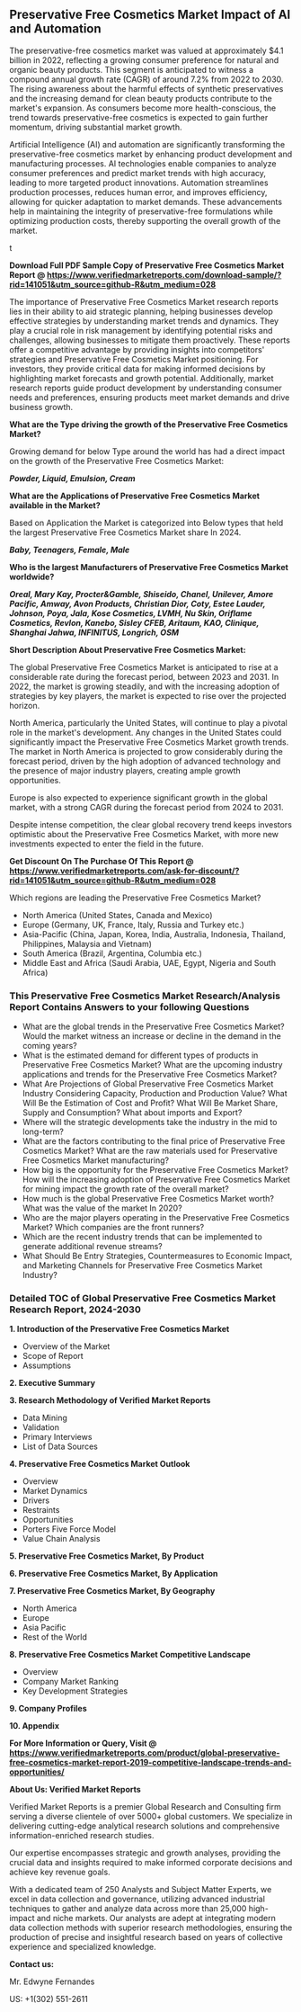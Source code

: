 <h2>Preservative Free Cosmetics Market Impact of AI and Automation</h2><p>The preservative-free cosmetics market was valued at approximately $4.1 billion in 2022, reflecting a growing consumer preference for natural and organic beauty products. This segment is anticipated to witness a compound annual growth rate (CAGR) of around 7.2% from 2022 to 2030. The rising awareness about the harmful effects of synthetic preservatives and the increasing demand for clean beauty products contribute to the market's expansion. As consumers become more health-conscious, the trend towards preservative-free cosmetics is expected to gain further momentum, driving substantial market growth.</p><p>Artificial Intelligence (AI) and automation are significantly transforming the preservative-free cosmetics market by enhancing product development and manufacturing processes. AI technologies enable companies to analyze consumer preferences and predict market trends with high accuracy, leading to more targeted product innovations. Automation streamlines production processes, reduces human error, and improves efficiency, allowing for quicker adaptation to market demands. These advancements help in maintaining the integrity of preservative-free formulations while optimizing production costs, thereby supporting the overall growth of the market.</p>t</p><p id="" class=""><strong>Download Full PDF Sample Copy of Preservative Free Cosmetics Market Report @ <a href="https://www.verifiedmarketreports.com/download-sample/?rid=141051&utm_source=github-R&utm_medium=028" target="_blank">https://www.verifiedmarketreports.com/download-sample/?rid=141051&utm_source=github-R&utm_medium=028</a></strong></p><p>The importance of&nbsp;Preservative Free Cosmetics Market research reports lies in their ability to aid strategic planning, helping businesses develop effective strategies by understanding market trends and dynamics. They play a crucial role in risk management by identifying potential risks and challenges, allowing businesses to mitigate them proactively. These reports offer a competitive advantage by providing insights into competitors' strategies and Preservative Free Cosmetics Market positioning. For investors, they provide critical data for making informed decisions by highlighting market forecasts and growth potential. Additionally, market research reports guide product development by understanding consumer needs and preferences, ensuring products meet market demands and drive business growth.</p><p><strong>What are the&nbsp;Type driving the growth of the Preservative Free Cosmetics Market?</strong></p><p id="" class="">Growing demand for below Type around the world has had a direct impact on the growth of the Preservative Free Cosmetics Market:</p><em><strong>Powder, Liquid, Emulsion, Cream</strong></em></p><strong>What are the&nbsp;Applications&nbsp;of Preservative Free Cosmetics Market available in the Market?</strong></p><p id="" class="">Based on Application the Market is categorized into Below types that held the largest Preservative Free Cosmetics Market share In 2024.</p><em><strong>Baby, Teenagers, Female, Male</strong></em></p><strong>Who is the largest Manufacturers of Preservative Free Cosmetics Market worldwide?</strong></p><p><em><strong>Oreal, Mary Kay, Procter&Gamble, Shiseido, Chanel, Unilever, Amore Pacific, Amway, Avon Products, Christian Dior, Coty, Estee Lauder, Johnson, Poya, Jala, Kose Cosmetics, LVMH, Nu Skin, Oriflame Cosmetics, Revlon, Kanebo, Sisley CFEB, Aritaum, KAO, Clinique, Shanghai Jahwa, INFINITUS, Longrich, OSM</strong></em></p><p id="" class=""><strong>Short Description About Preservative Free Cosmetics Market:</strong></p><p>The global Preservative Free Cosmetics Market is anticipated to rise at a considerable rate during the forecast period, between 2023 and 2031. In 2022, the market is growing steadily, and with the increasing adoption of strategies by key players, the market is expected to rise over the projected horizon.</p><p>North America, particularly the United States, will continue to play a pivotal role in the market's development. Any changes in the United States could significantly impact the Preservative Free Cosmetics Market growth trends. The market in North America is projected to grow considerably during the forecast period, driven by the high adoption of advanced technology and the presence of major industry players, creating ample growth opportunities.</p><p>Europe is also expected to experience significant growth in the global market, with a strong CAGR during the forecast period from 2024 to 2031.</p><p>Despite intense competition, the clear global recovery trend keeps investors optimistic about the Preservative Free Cosmetics Market, with more new investments expected to enter the field in the future.</p><p id="" class=""><strong>Get Discount On The Purchase Of This Report @ <a href="https://www.verifiedmarketreports.com/ask-for-discount/?rid=141051&utm_source=github-R&utm_medium=028" target="_blank">https://www.verifiedmarketreports.com/ask-for-discount/?rid=141051&utm_source=github-R&utm_medium=028</a></strong></p>Which regions are leading the Preservative Free Cosmetics Market?</p><ul><li>North America (United States, Canada and Mexico)</li><li>Europe (Germany, UK, France, Italy, Russia and Turkey etc.)</li><li>Asia-Pacific (China, Japan, Korea, India, Australia, Indonesia, Thailand, Philippines, Malaysia and Vietnam)</li><li>South America (Brazil, Argentina, Columbia etc.)</li><li>Middle East and Africa (Saudi Arabia, UAE, Egypt, Nigeria and South Africa)</li></ul><h3 id="" class="">This Preservative Free Cosmetics Market Research/Analysis Report Contains Answers to your following Questions</h3><ul><li>What are the global trends in the Preservative Free Cosmetics Market? Would the market witness an increase or decline in the demand in the coming years?</li><li>What is the estimated demand for different types of products in Preservative Free Cosmetics Market? What are the upcoming industry applications and trends for the Preservative Free Cosmetics Market?</li><li>What Are Projections of Global Preservative Free Cosmetics Market Industry Considering Capacity, Production and Production Value? What Will Be the Estimation of Cost and Profit? What Will Be Market Share, Supply and Consumption? What about imports and Export?</li><li>Where will the strategic developments take the industry in the mid to long-term?</li><li>What are the factors contributing to the final price of Preservative Free Cosmetics Market? What are the raw materials used for Preservative Free Cosmetics Market manufacturing?</li><li>How big is the opportunity for the Preservative Free Cosmetics Market? How will the increasing adoption of Preservative Free Cosmetics Market for mining impact the growth rate of the overall market?</li><li>How much is the global Preservative Free Cosmetics Market worth? What was the value of the market In 2020?</li><li>Who are the major players operating in the Preservative Free Cosmetics Market? Which companies are the front runners?</li><li>Which are the recent industry trends that can be implemented to generate additional revenue streams?</li><li>What Should Be Entry Strategies, Countermeasures to Economic Impact, and Marketing Channels for Preservative Free Cosmetics Market Industry?</li></ul><h3 id="" class="">Detailed TOC of Global Preservative Free Cosmetics Market Research Report, 2024-2030</h3><p id="" class=""><strong>1. Introduction of the Preservative Free Cosmetics Market</strong></p><ul><li>Overview of the Market</li><li>Scope of Report</li><li>Assumptions</li></ul><p id="" class=""><strong>2. Executive Summary</strong></p><p id="" class=""><strong>3. Research Methodology of Verified Market Reports</strong></p><ul><li>Data Mining</li><li>Validation</li><li>Primary Interviews</li><li>List of Data Sources</li></ul><p id="" class=""><strong>4. Preservative Free Cosmetics Market Outlook</strong></p><ul><li>Overview</li><li>Market Dynamics</li><li>Drivers</li><li>Restraints</li><li>Opportunities</li><li>Porters Five Force Model</li><li>Value Chain Analysis</li></ul><p id="" class=""><strong>5. Preservative Free Cosmetics Market, By Product</strong></p><p id="" class=""><strong>6. Preservative Free Cosmetics Market, By Application</strong></p><p id="" class=""><strong>7. Preservative Free Cosmetics Market, By Geography</strong></p><ul><li>North America</li><li>Europe</li><li>Asia Pacific</li><li>Rest of the World</li></ul><p id="" class=""><strong>8. Preservative Free Cosmetics Market Competitive Landscape</strong></p><ul><li>Overview</li><li>Company Market Ranking</li><li>Key Development Strategies</li></ul><p id="" class=""><strong>9. Company Profiles</strong></p><p id="" class=""><strong>10. Appendix</strong></p><p id="" class=""><strong>For More Information or Query, Visit @ <a href="https://www.verifiedmarketreports.com/product/global-preservative-free-cosmetics-market-report-2019-competitive-landscape-trends-and-opportunities/" target="_blank">https://www.verifiedmarketreports.com/product/global-preservative-free-cosmetics-market-report-2019-competitive-landscape-trends-and-opportunities/</a></strong></p><p id="" class=""><strong>About Us: Verified Market Reports</strong></p><p id="" class="">Verified Market Reports is a premier Global Research and Consulting firm serving a diverse clientele of over 5000+ global customers. We specialize in delivering cutting-edge analytical research solutions and comprehensive information-enriched research studies.</p><p id="" class="">Our expertise encompasses strategic and growth analyses, providing the crucial data and insights required to make informed corporate decisions and achieve key revenue goals.</p><p id="" class="">With a dedicated team of 250 Analysts and Subject Matter Experts, we excel in data collection and governance, utilizing advanced industrial techniques to gather and analyze data across more than 25,000 high-impact and niche markets. Our analysts are adept at integrating modern data collection methods with superior research methodologies, ensuring the production of precise and insightful research based on years of collective experience and specialized knowledge.</p><p id="" class=""><strong>Contact us:</strong></p><p id="" class="">Mr. Edwyne Fernandes</p><p id="" class="">US: +1(302) 551-2611</p>